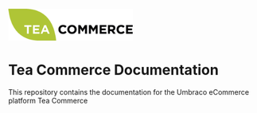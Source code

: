 <a href="https://www.teacommerce.net" target="_blank"><img src="docs/.vuepress/public/logo.png" alt="Tea Commerce" width="250"/></a>

# Tea Commerce Documentation

This repository contains the documentation for the Umbraco eCommerce platform Tea Commerce